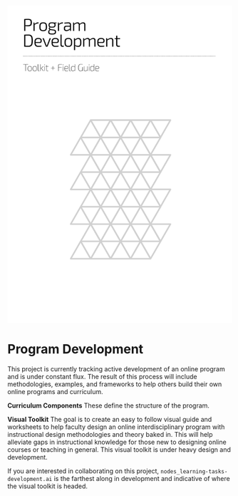 ![Program Development Toolkit and Field Guide Cover Image](https://raw.githubusercontent.com/open-curriculum/program-dev-toolkit/master/assets/open-curric-cover.gif)

# Program Development

This project is currently tracking active development of an online program and is under constant flux. The result of this process will include methodologies, examples, and frameworks to help others build their own online programs and curriculum.

**Curriculum Components**
These define the structure of the program.

**Visual Toolkit**
The goal is to create an easy to follow visual guide and worksheets to help faculty design an online interdisciplinary program with instructional design methodologies and theory baked in. This will help alleviate gaps in instructional knowledge for those new to designing online courses or teaching in general.  This visual toolkit is under heavy design and development. 

If you are interested in collaborating on this project, `nodes_learning-tasks-development.ai` is the farthest along in development and indicative of where the visual toolkit is headed.

